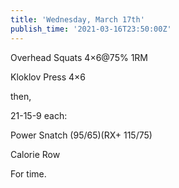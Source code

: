 ```yaml
---
title: 'Wednesday, March 17th'
publish_time: '2021-03-16T23:50:00Z'
---
```


Overhead Squats 4×6\@75% 1RM

Kloklov Press 4×6

then,

21-15-9 each:

Power Snatch (95/65)(RX+ 115/75)

Calorie Row

For time.
